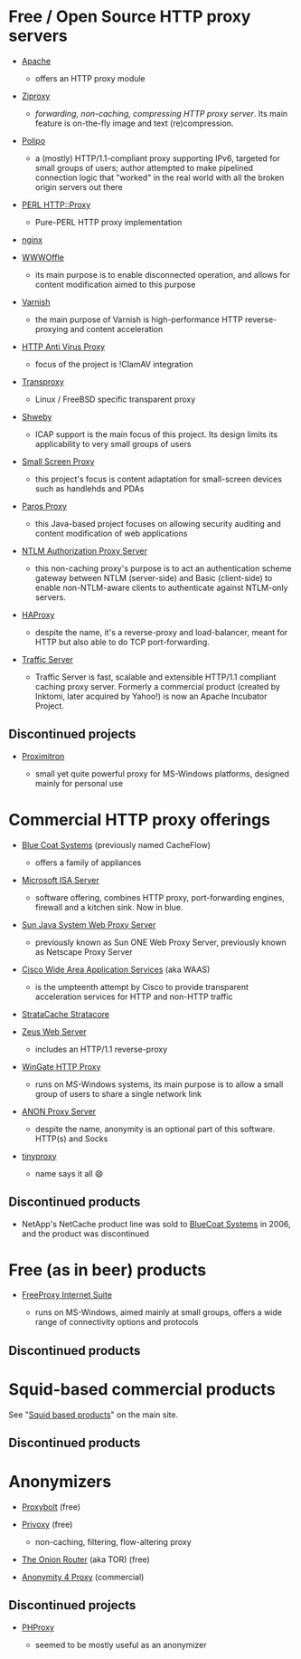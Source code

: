 # Free / Open Source HTTP proxy servers

  - [Apache](http://httpd.apache.org/)
    
      - offers an HTTP proxy module

  - [Ziproxy](http://ziproxy.sourceforge.net/)
    
      - *forwarding, non-caching, compressing HTTP proxy server*. Its
        main feature is on-the-fly image and text (re)compression.

  - [Polipo](http://www.pps.jussieu.fr/~jch/software/polipo/)
    
      - a (mostly) HTTP/1.1-compliant proxy supporting IPv6, targeted
        for small groups of users; author attempted to make pipelined
        connection logic that "worked" in the real world with all the
        broken origin servers out there

  - [PERL HTTP::Proxy](http://search.cpan.org/~book/HTTP-Proxy-0.20/)
    
      - Pure-PERL HTTP proxy implementation

  - [nginx](http://www.nginx.net/)

  - [WWWOffle](http://www.gedanken.demon.co.uk/wwwoffle/)
    
      - its main purpose is to enable disconnected operation, and allows
        for content modification aimed to this purpose

  - [Varnish](http://varnish.projects.linpro.no/)
    
      - the main purpose of Varnish is high-performance HTTP
        reverse-proxying and content acceleration

  - [HTTP Anti Virus Proxy](http://havp.sourceforge.net/)
    
      - focus of the project is \!ClamAV integration

  - [Transproxy](http://transproxy.sourceforge.net/)
    
      - Linux / FreeBSD specific transparent proxy

  - [Shweby](http://shweby.sourceforge.net/)
    
      - ICAP support is the main focus of this project. Its design
        limits its applicability to very small groups of users

  - [Small Screen Proxy](http://ssproxy.sourceforge.net/)
    
      - this project's focus is content adaptation for small-screen
        devices such as handlehds and PDAs

  - [Paros Proxy](http://www.parosproxy.org/index.shtml)
    
      - this Java-based project focuses on allowing security auditing
        and content modification of web applications

  - [NTLM Authorization Proxy Server](http://ntlmaps.sourceforge.net/)
    
      - this non-caching proxy's purpose is to act an authentication
        scheme gateway between NTLM (server-side) and Basic
        (client-side) to enable non-NTLM-aware clients to authenticate
        against NTLM-only servers.

  - [HAProxy](http://haproxy.1wt.eu/)
    
      - despite the name, it's a reverse-proxy and load-balancer, meant
        for HTTP but also able to do TCP port-forwarding.

  - [Traffic
    Server](http://cwiki.apache.org/confluence/display/TS/Index)
    
      - Traffic Server is fast, scalable and extensible HTTP/1.1
        compliant caching proxy server. Formerly a commercial product
        (created by Inktomi, later acquired by Yahoo\!) is now an Apache
        Incubator Project.

## Discontinued projects

  - [Proximitron](http://proxomitron.info/)
    
      - small yet quite powerful proxy for MS-Windows platforms,
        designed mainly for personal use

# Commercial HTTP proxy offerings

  - [Blue Coat Systems](http://www.bluecoat.com/) (previously named
    CacheFlow)
    
      - offers a family of appliances

  - [Microsoft ISA
    Server](http://www.microsoft.com/isaserver/default.mspx)
    
      - software offering, combines HTTP proxy, port-forwarding engines,
        firewall and a kitchen sink. Now in blue.

  - [Sun Java System Web Proxy
    Server](http://www.sun.com/software/products/web_proxy/home_web_proxy.xml)
    
      - previously known as Sun ONE Web Proxy Server, previously known
        as Netscape Proxy Server

  - [Cisco Wide Area Application
    Services](http://www.cisco.com/en/US/products/ps5680/Products_Sub_Category_Home.html)
    (aka WAAS)
    
      - is the umpteenth attempt by Cisco to provide transparent
        acceleration services for HTTP and non-HTTP traffic

  - [StrataCache
    Stratacore](http://www.stratacache.com/1!_stratacore-caching.html)

  - [Zeus Web Server](http://www.zeus.com/products/zws/techspecs.html)
    
      - includes an HTTP/1.1 reverse-proxy

  - [WinGate HTTP Proxy](http://www.wingate.com/product-wingate.php)
    
      - runs on MS-Windows systems, its main purpose is to allow a small
        group of users to share a single network link

  - [ANON Proxy Server](http://anonproxyserver.sourceforge.net/)
    
      - despite the name, anonymity is an optional part of this
        software. HTTP(s) and Socks

  - [tinyproxy](http://tinyproxy.sourceforge.net/)
    
      - name says it all
        :smile:

## Discontinued products

  - NetApp's NetCache product line was sold to [BlueCoat
    Systems](http://www.bluecoat.com/) in 2006, and the product was
    discontinued

# Free (as in beer) products

  - [FreeProxy Internet
    Suite](http://www.handcraftedsoftware.org/index.php?page=5)
    
      - runs on MS-Windows, aimed mainly at small groups, offers a wide
        range of connectivity options and protocols

## Discontinued products

# Squid-based commercial products

See "[Squid based
products](http://www.squid-cache.org/Support/products.html)" on the main
site.

## Discontinued products

# Anonymizers

  - [Proxybolt](http://www.proxybolt.com/) (free)

  - [Privoxy](http://www.privoxy.org/) (free)
    
      - non-caching, filtering, flow-altering proxy

  - [The Onion Router](http://www.torproject.org/) (aka TOR) (free)

  - [Anonymity 4 Proxy](http://www.inetprivacy.com/a4proxy/)
    (commercial)

## Discontinued projects

  - [PHProxy](http://sourceforge.net/projects/poxy/)
    
      - seemed to be mostly useful as an anonymizer

